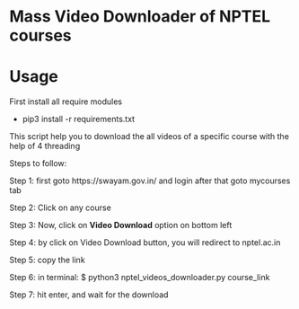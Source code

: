 <h1>Mass Video Downloader of NPTEL courses<h1>
    <h1>Usage</h1>
  <p>First install all require modules</p>
<ul>
  <li>pip3 install -r requirements.txt</li>
  </ul>
  <p>This script help you to download the all videos of a specific course with the help of 4 threading</p>
  <p>Steps to follow:</p>
  <p>Step 1: first goto https://swayam.gov.in/ and login after that goto mycourses tab</p>
  <p>Step 2: Click on any course</p>
  <p>Step 3: Now, click on <b>Video Download</b> option on bottom left</p>
  <p>Step 4: by click on Video Download button, you will redirect to nptel.ac.in</p>
  <p>Step 5: copy the link</p>
  <p>Step 6: in terminal: $ python3 nptel_videos_downloader.py course_link</p>
  <p>Step 7: hit enter, and wait for the download</p>

  
